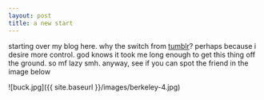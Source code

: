 ```yaml
---
layout: post
title: a new start
---
```


starting over my blog here.  why the switch from [tumblr](babygauge.tumblr.com)? perhaps because i desire more control.  god knows it took me long enough to get this thing off the ground.  so mf lazy smh.  anyway, see if you can spot the friend in the image below

![buck.jpg]({{ site.baseurl }}/images/berkeley-4.jpg)
